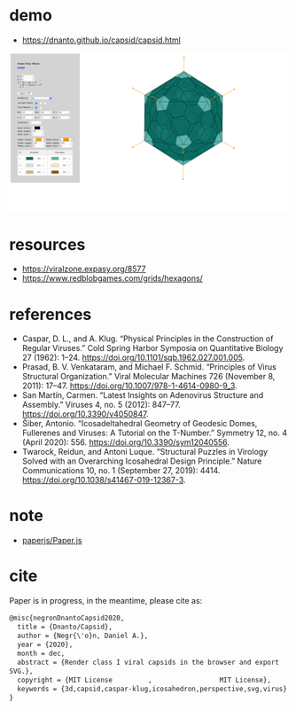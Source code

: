 # demo

- https://dnanto.github.io/capsid/capsid.html

![screenshot.png](screenshot.png)

# resources

- https://viralzone.expasy.org/8577
- https://www.redblobgames.com/grids/hexagons/

# references

- Caspar, D. L., and A. Klug. “Physical Principles in the Construction of Regular Viruses.” Cold Spring Harbor Symposia on Quantitative Biology 27 (1962): 1–24. https://doi.org/10.1101/sqb.1962.027.001.005.
- Prasad, B. V. Venkataram, and Michael F. Schmid. “Principles of Virus Structural Organization.” Viral Molecular Machines 726 (November 8, 2011): 17–47. https://doi.org/10.1007/978-1-4614-0980-9_3.
- San Martín, Carmen. “Latest Insights on Adenovirus Structure and Assembly.” Viruses 4, no. 5 (2012): 847–77. https://doi.org/10.3390/v4050847.
- Šiber, Antonio. “Icosadeltahedral Geometry of Geodesic Domes, Fullerenes and Viruses: A Tutorial on the T-Number.” Symmetry 12, no. 4 (April 2020): 556. https://doi.org/10.3390/sym12040556.
- Twarock, Reidun, and Antoni Luque. “Structural Puzzles in Virology Solved with an Overarching Icosahedral Design Principle.” Nature Communications 10, no. 1 (September 27, 2019): 4414. https://doi.org/10.1038/s41467-019-12367-3.

# note

- [paperjs/Paper.js](https://github.com/paperjs/paper.js/blob/develop/LICENSE.txt)

# cite

Paper is in progress, in the meantime, please cite as:
```
@misc{negronDnantoCapsid2020,
  title = {Dnanto/Capsid},
  author = {Negr{\'o}n, Daniel A.},
  year = {2020},
  month = dec,
  abstract = {Render class I viral capsids in the browser and export SVG.},
  copyright = {MIT License         ,                 MIT License},
  keywords = {3d,capsid,caspar-klug,icosahedron,perspective,svg,virus}
}
```
